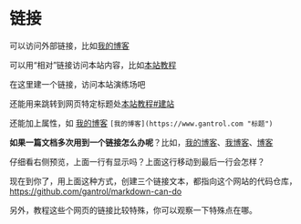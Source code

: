 # 链接

可以访问外部链接，比如[我的博客](https://www.gantrol.com)

可以用“相对”链接访问本站内容，比如[本站教程](/zh/guide/)

在这里建一个链接，访问本站演练场吧

还能用来跳转到网页特定标题处[本站教程#建站](/zh/guide/#建站)

还能加上属性，如 [我的博客](https://www.gantrol.com "标题")  `[我的博客](https://www.gantrol.com "标题")`

**如果一篇文档多次用到一个链接怎么办呢**？比如，[我的博客][ABC]、[我博客][ABC]、[博客][ABC]

[ABC]: https://www.gantrol.com

仔细看右侧预览，上面一行有显示吗？上面这行移动到最后一行会怎样？

现在到你了，用上面这种方式，创建三个链接文本，都指向这个网站的代码仓库，https://github.com/gantrol/markdown-can-do

另外，教程这些个网页的链接比较特殊，你可以观察一下特殊点在哪。


